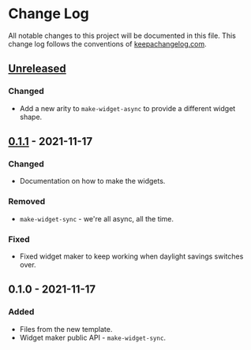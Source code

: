 # Change Log
All notable changes to this project will be documented in this file. This change log follows the conventions of [keepachangelog.com](http://keepachangelog.com/).

## [Unreleased]
### Changed
- Add a new arity to `make-widget-async` to provide a different widget shape.

## [0.1.1] - 2021-11-17
### Changed
- Documentation on how to make the widgets.

### Removed
- `make-widget-sync` - we're all async, all the time.

### Fixed
- Fixed widget maker to keep working when daylight savings switches over.

## 0.1.0 - 2021-11-17
### Added
- Files from the new template.
- Widget maker public API - `make-widget-sync`.

[Unreleased]: https://sourcehost.site/your-name/encoding/compare/0.1.1...HEAD
[0.1.1]: https://sourcehost.site/your-name/encoding/compare/0.1.0...0.1.1

